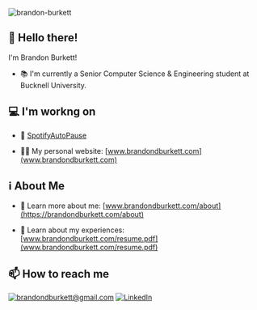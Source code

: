 <p align="left"> <img src="https://komarev.com/ghpvc/?username=brandon-burkett&label=Profile%20views&color=0e75b6&style=flat" alt="brandon-burkett" /> </p>

<h2>👋 Hello there!</h2>

I'm Brandon Burkett! 

- 📚 I'm currently a Senior Computer Science & Engineering student at Bucknell University. 

<h2>💻 I'm workng on</h2>

- 🔭 [SpotifyAutoPause](https://github.com/Brandon-Burkett/SpotifyAutoPause)

- 👨‍💻 My personal website: [www.brandondburkett.com](www.brandondburkett.com)

<h2> ℹ About Me</h2>

- 📖 Learn more about me: [www.brandondburkett.com/about](https://brandondburkett.com/about)

- 📄 Learn about my experiences: [www.brandondburkett.com/resume.pdf](www.brandondburkett.com/resume.pdf)

<h2>📫 How to reach me</h2>

<a href="mailto:brandondburkett@gmail.com">![brandondburkett@gmail.com](https://img.shields.io/badge/Gmail-D14836?style=for-the-badge&logo=gmail&logoColor=white)</a> <a href="https://www.linkedin.com/in/brandon-burkett/">![LinkedIn](https://img.shields.io/badge/LinkedIn-0077B5?style=for-the-badge&logo=linkedin&logoColor=white)</a>




